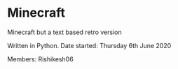 # Minecraft
Minecraft but a text based retro version

Written in Python.
Date started: Thursday 6th June 2020

Members:
Rishikesh06
